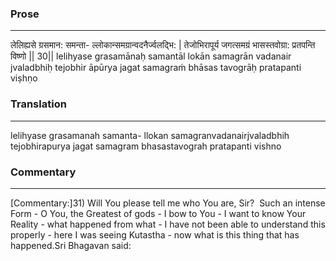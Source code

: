 ### Prose 
 --- 
लेलिह्यसे ग्रसमान: समन्ता-
ल्लोकान्समग्रान्वदनैर्ज्वलद्भि: |
तेजोभिरापूर्य जगत्समग्रं
भासस्तवोग्रा: प्रतपन्ति विष्णो || 30||
lelihyase grasamānaḥ samantāl
lokān samagrān vadanair jvaladbhiḥ
tejobhir āpūrya jagat samagraṁ
bhāsas tavogrāḥ pratapanti viṣhṇo

### Translation 
 --- 
lelihyase grasamanah samanta- llokan samagranvadanairjvaladbhih tejobhirapurya jagat samagram bhasastavograh pratapanti vishno

### Commentary 
 --- 
[Commentary:]31) Will You please tell me who You are, Sir?  Such an intense Form - O You, the Greatest of gods - I bow to You - I want to know Your Reality - what happened from what - I have not been able to understand this properly - here I was seeing Kutastha - now what is this thing that has happened.Sri Bhagavan said: